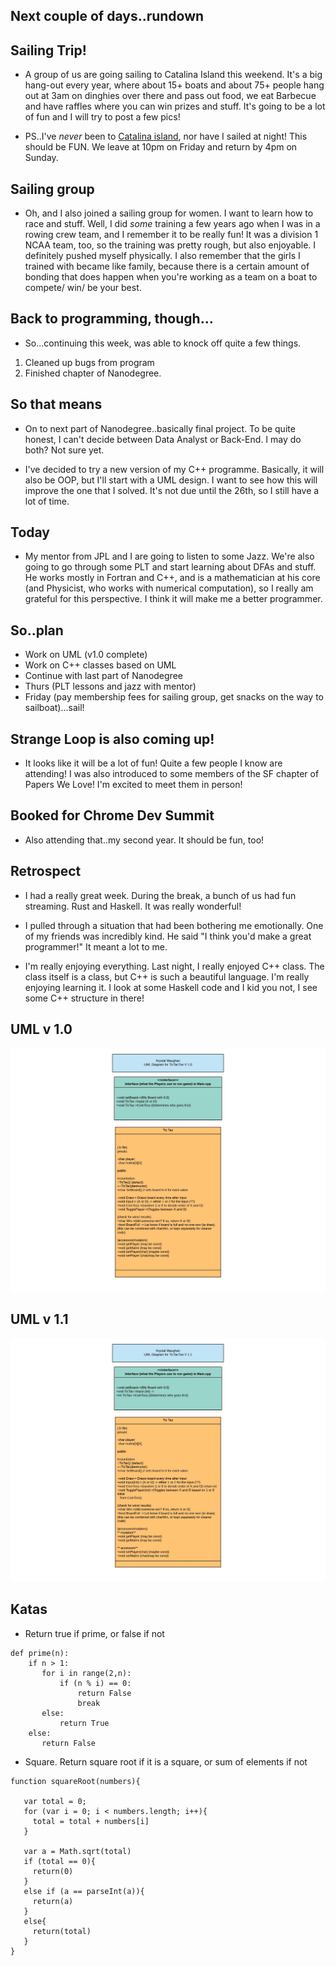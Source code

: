 ## Next couple of days..rundown

## Sailing Trip! 

- A group of us are going sailing to Catalina Island this weekend.
  It's a big hang-out every year, where about 15+ boats and about 75+ people
  hang out at 3am on dinghies over there and pass out food, we eat Barbecue and
  have raffles where you can win prizes and stuff. It's going to be a lot of fun
  and I will try to post a few pics!
  
- PS..I've *never* been to [Catalina island](https://en.wikipedia.org/wiki/Santa_Catalina_Island_(California)), nor have I sailed at night! This 
  should be FUN. We leave at 10pm on Friday and return by 4pm on Sunday.
  
## Sailing group

- Oh, and I also joined a sailing group for women. I want to learn how to race and 
  stuff. Well, I did *some* training a few years ago when I was in a rowing crew team,
  and I remember it to be really fun! It was a division 1 NCAA team, too, so the training
  was pretty rough, but also enjoyable. I definitely pushed myself physically.
  I also remember that the girls I trained with 
  became like family, because there is a certain amount of bonding that does happen
  when you're working as a team on a boat to compete/ win/ be your best. 

## Back to programming, though...

- So...continuing this week, was able to knock off quite a few things.

1. Cleaned up bugs from program
2. Finished chapter of Nanodegree.

## So that means

- On to next part of Nanodegree..basically final project.
  To be quite honest, I can't decide between Data Analyst or Back-End.
  I may do both? Not sure yet.
  
- I've decided to try a new version of my C++ programme. 
  Basically, it will also be OOP, but I'll start with a UML design.
  I want to see how this will improve the one that I solved. 
  It's not due until the 26th, so I still have a lot of time.
  
## Today

- My mentor from JPL and I are going to listen to some Jazz.
  We're also going to go through some PLT and start learning about
  DFAs and stuff. He works mostly in Fortran and C++, and is a 
  mathematician at his core (and Physicist, who works with numerical
  computation), so I really am grateful for this perspective. I think
  it will make me a better programmer. 
  
## So..plan
- Work on UML (v1.0 complete)
- Work on C++ classes based on UML
- Continue with last part of Nanodegree
- Thurs (PLT lessons and jazz with mentor)
- Friday (pay membership fees for sailing group, get snacks on the way to 
  sailboat)...sail!
  
## Strange Loop is also coming up!

- It looks like it will be a lot of fun! Quite a few people I know are attending!
  I was also introduced to some members of the SF chapter of Papers We Love! 
  I'm excited to meet them in person! 

## Booked for Chrome Dev Summit

- Also attending that..my second year. It should be fun, too!

## Retrospect

- I had a really great week. During the break, a bunch of us had fun streaming.
  Rust and Haskell. It was really wonderful! 
  
- I pulled through a situation that had been bothering me emotionally. One of my friends was
  incredibly kind. He said "I think you'd make a great programmer!" It meant a lot to me. 
  
- I'm really enjoying everything. Last night, I really enjoyed C++ class. The class itself is a class,
  but C++ is such a beautiful language. I'm really enjoying learning it. I look at some Haskell code and 
  I kid you not, I see some C++ structure in there!
  
 
 ## UML v 1.0
 
 ![Tic_UML](/images/tic_uml.jpeg)
 
 ## UML v 1.1
 
 ![Tic UML1.1](/images/uml_v1.1.jpeg)
 
 
 ## Katas
 
- Return true if prime, or false if not 

```
def prime(n):
    if n > 1:
       for i in range(2,n):
           if (n % i) == 0:
               return False
               break
       else:
           return True
    else:
       return False
```
 
- Square. Return square root if it is a square, or sum of elements if not

```
function squareRoot(numbers){
  
   var total = 0;
   for (var i = 0; i < numbers.length; i++){
     total = total + numbers[i]
   }
   
   var a = Math.sqrt(total)
   if (total == 0){
     return(0)
   }
   else if (a == parseInt(a)){
     return(a)
   }
   else{
     return(total)
   }
}
```


  
